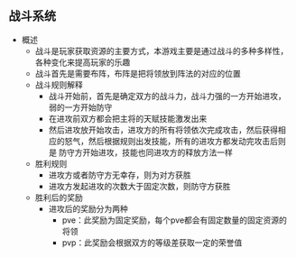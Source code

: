 战斗系统
------

+ 概述
    + 战斗是玩家获取资源的主要方式，本游戏主要是通过战斗的多种多样性，各种变化来提高玩家的乐趣
    + 战斗首先是需要布阵，布阵是把将领放到阵法的对应的位置
    + 战斗规则解释
        + 战斗开始前，首先是确定双方的战斗力，战斗力强的一方开始进攻，弱的一方开始防守
        + 在进攻前双方都会把主将的天赋技能激发出来
        + 然后进攻放开始攻击，进攻方的所有将领依次完成攻击，然后获得相应的怒气，然后根据规则出发技能，所有的进攻方都发动完攻击后则是
            防守方开始进攻，技能也同进攻方的释放方法一样
    + 胜利规则
        + 进攻方或者防守方无幸存，则为对方获胜
        + 进攻方发起进攻的次数大于固定次数，则防守方获胜
    + 胜利后的奖励
        + 进攻后的奖励分为两种
            + pve：此奖励为固定奖励，每个pve都会有固定数量的固定资源的将领
            + pvp：此奖励会根据双方的等级差获取一定的荣誉值
